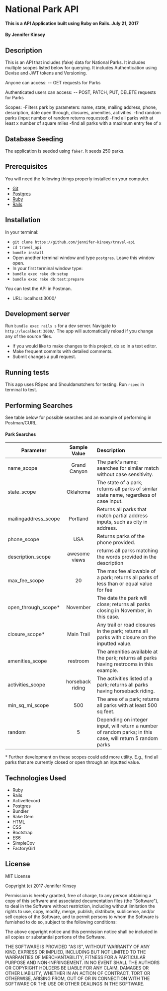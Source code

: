 # National Park API

#### This is a API Application built using Ruby on Rails.  July 21, 2017

#### By Jennifer Kinsey

## Description

This is an API that includes (fake) data for National Parks.  It includes multiple scopes listed below for querying. It includes Authentication using Devise and JWT tokens and Versioning.

Anyone can access:
-- GET requests for Parks

 Authenticated users can access:
-- POST, PATCH, PUT, DELETE requests for Parks

Scopes:
-Filters park by parameters: name, state, mailing address, phone, description, date open through, closures, amenities, activities.
-find random parks (input number of random returns requested)
-find all parks with at least x number of square miles
-find all parks with a maximum entry fee of x


## Database Seeding

The application is seeded using `faker`.  It seeds 250 parks.

## Prerequisites

You will need the following things properly installed on your computer.

* [Git](https://git-scm.com/)
* [Postgres](https://www.postgresql.org/)
* [Ruby](https://www.ruby-lang.org/en/downloads/)
* [Rails](http://rubyonrails.org/)

## Installation

In your terminal:
* `git clone https://github.com/jennifer-kinsey/travel-api`
* `cd travel_api`
* `bundle install`
* Open another terminal window and type `postgres`.  Leave this window open.
* In your first terminal window type:
* `bundle exec rake db:setup`
* `bundle exec rake db:test:prepare`


You can test the API in Postman.

* URL: localhost:3000/


## Development server

Run `bundle exec rails s` for a dev server. Navigate to `http://localhost:3000/`. The app will automatically reload if you change any of the source files.

* If you would like to make changes to this project, do so in a text editor.
* Make frequent commits with detailed comments.
* Submit changes a pull request.

## Running tests

This app uses RSpec and Shouldamatchers for testing.
Run `rspec` in terminal to test.


## Performing Searches

See table below for possible searches and an example of performing in Postman/CURL.

#### Park Searches

| Parameter | Sample Value | Description |
|-----------|:------------:|:------------|
| name_scope |  Grand Canyon | The park's name; searches for similar match without case sensitivity. |
| state_scope |    Oklahoma   |  The state of a park; returns all parks of similar state name, regardless of case input.  |
| mailingaddress_scope | Portland |    Returns all parks that match partial address inputs, such as city in address. |
| phone_scope | USA |    Returns parks of the phone provided. |
| description_scope | awesome views | returns all parks matching the words provided in the description |
| max_fee_scope |    20   |  The max fee allowable of a park; returns all parks of less than or equal value for fee  |
| open_through_scope\* |    November   |  The date the park will close; returns all parks closing in November, in this case.  |
| closure_scope\* |    Main Trail   |  Any trail or road closures in the park; returns all parks with closure on the inputted value.  |
| amenities_scope |    restroom   |  The amenities available at the park; returns all parks having restrooms in this example.  |
| activities_scope |    horseback riding   |  The activities listed of a park; returns all parks having horseback riding.  |
| min_sq_mi_scope |    500   |  The area of a park; returns all parks with at least 500 sq feet.  |
| random | 5 | Depending on integer input, will return a number of random parks; in this case, will return 5 random parks |

\* Further development on these scopes could add more utility. E.g., find all parks that are currently closed or open through an inputted value.


## Technologies Used

* Ruby
* Rails
* ActiveRecord
* Postgres
* Bundler
* Rake Gem
* HTML
* CSS
* Bootstrap
* ES6
* SimpleCov
* FactoryGirl

## License

MIT License

Copyright (c) 2017 Jennifer Kinsey

Permission is hereby granted, free of charge, to any person obtaining a copy of this software and associated documentation files (the "Software"), to deal in the Software without restriction, including without limitation the rights to use, copy, modify, merge, publish, distribute, sublicense, and/or sell copies of the Software, and to permit persons to whom the Software is furnished to do so, subject to the following conditions:

The above copyright notice and this permission notice shall be included in all copies or substantial portions of the Software.

THE SOFTWARE IS PROVIDED "AS IS", WITHOUT WARRANTY OF ANY KIND, EXPRESS OR IMPLIED, INCLUDING BUT NOT LIMITED TO THE WARRANTIES OF MERCHANTABILITY, FITNESS FOR A PARTICULAR PURPOSE AND NON-INFRINGEMENT. IN NO EVENT SHALL THE AUTHORS OR COPYRIGHT HOLDERS BE LIABLE FOR ANY CLAIM, DAMAGES OR OTHER LIABILITY, WHETHER IN AN ACTION OF CONTRACT, TORT OR OTHERWISE, ARISING FROM, OUT OF OR IN CONNECTION WITH THE SOFTWARE OR THE USE OR OTHER DEALINGS IN THE SOFTWARE.
